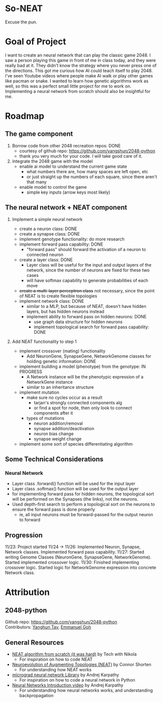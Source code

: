 # So-NEAT 
Excuse the pun. 

# Goal of Project
I want to create an neural network that can play the classic game 2048. I saw a
person playing this game in front of me in class today, and they were really
bad at it. They didn't know the strategy where you never press one of the directions.
This got me curious how AI could teach itself to play 2048. I've seen Youtube
videos where people make AI walk or play other games like pacman or snake. I wanted
to learn how genetic algorithms work as well, so this was a perfect small little
project for me to work on. Implementing a neural network from scratch should also
be insightful for me.

# Roadmap

## The game component
1. Borrow code from other 2048 recreation repos: DONE
    - courtesy of github repo: https://github.com/yangshun/2048-python
    - thank you very much for your code. I will take good care of it.
2. Integrate the 2048 game with the model
    - enable ai model to understand the current game state
        - what numbers there are, how many spaces are left open, etc
        - or just straight up the numbers of each square, since there aren't that many 
    - enable model to control the game
        - simple key inputs (arrow keys most likely)

## The neural network + NEAT component
1. Implement a simple neural network
    - create a neuron class: DONE
    - create a synapse class: DONE
    - implement genotype functionality: do more research
    - implement forward pass capability: DONE
        - "forward pass" should forward the activation of a neuron to connected neuron
    - create a layer class: DONE
        - Layer class will be useful for the input and output layers of the network, since the 
        number of neurons are fixed for these two cases
        - will have softmax capability to generate probabilities of each move
    - ~~create a multi-layer perceptron class~~ not necessary, since the point of
    NEAT is to create flexible topologies
    - implement network class: DONE
        - similar to a MLP, but because of NEAT, doesn't have hidden layers, but
        has hidden neurons instead
        - implement ability to forward pass on hidden neurons: DONE
            - use graph data structure for hidden neurons
            - implement topological search for forward pass capability: DONE

2. Add NEAT functionality to step 1
    - implement crossover (mating) functionality
        - Add NeuronGene, SynapseGene, NetworkGenome classes for holding genetic information: DONE
    - implement building a model (phenotype) from the genotype: IN PROGRESS
        - A Network instance will be the phenotypic expression of a NetworkGene instance
        - similar to an inheritance structure
    - implement mutation
        - make sure no cycles occur as a result
            - tarjan's strongly connected components alg
            - or find a spot for node, then only look to connect components after it
        - types of mutations
            - neuron addition/removal
            - synapse addition/deactivation
            - neuron bias change
            - synapse weight change
    - implement some sort of species differentiating algorithm


## Some Technical Considerations
### Neural Network
- Layer class .forward() function will be used for the input layer
- Layer class .softmax() function will be used for the output layer
- for implementing forward pass for hidden neurons, the topological sort will be
performed on the Synapses (the links), not the neurons. 
- Used depth-first search to perform a topological sort on the neurons to ensure
the forward pass is done properly
    - ie, all input neurons must be forward-passed for the output neuron to forward


## Progression
11/23: Project started
11/24 -> 11/26: Implemented Neuron, Synapse, Network classes. Implemented forward pass capability.
11/27: Started writing Genome Classes (NeuronGene, SynapseGene, NetworkGenome). Started implemented crossover logic.
11/30:  Finished implementing crossover logic. Started logic for NetworkGenome expression into concrete Network class.







# Attribution

## 2048-python
Github repo: https://github.com/yangshun/2048-python<br>
Contributors: [Yanghun Tay](http://github.com/yangshun), [Emmanuel Goh](http://github.com/emman27)

## General Resources
- <a href = 'https://www.youtube.com/watch?v=lAjcH-hCusg'>NEAT algorithm from scratch (it was hard)</a> by Tech with Nikola
    - For inspiration on how to code NEAT
- <a href = 'https://www.youtube.com/watch?v=b3D8jPmcw-g'>Neuroevolution of Augmenting Topologies (NEAT)</a> by Connor Shorten
    - For understanding how NEAT works
- <a href = 'https://github.com/karpathy/micrograd/tree/master'>micrograd neural network Library</a> by Andrej Karpathy
    - For inspiration on how to code a neural network in Python
- <a href = 'https://www.youtube.com/watch?v=VMj-3S1tku0&t=8065s'>Neural Networks Introduction video</a> by Andrej Karpathy
    - For understanding how neural networks works, and understanding backpropagation